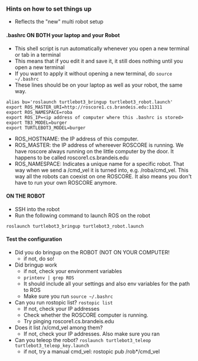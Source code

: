 ### Hints on how to set things up

* Reflects the "new" multi robot setup


#### .bashrc ON BOTH your laptop and your Robot
* This shell script is run automatically whenever you open a new terminal or tab in a terminal
* This means that if you edit it and save it, it still does nothing until you open a new terminal
* If you want to apply it without opening a new terminal, do `source ~/.bashrc`
* These lines should be on your laptop as well as your robot, the same way.

````
alias bu='roslaunch turtlebot3_bringup turtlebot3_robot.launch'
export ROS_MASTER_URI=http://roscore1.cs.brandeis.edu:11311
export ROS_NAMESPACE=roba
export ROS_IP=<ip address of computer where this .bashrc is stored>
export TB3_MODEL=burger
export TURTLEBOT3_MODEL=burger

````

* ROS_HOSTNAME: the IP address of this computer.
* ROS_MASTER: the IP address of whereever ROSCORE is running. We have roscore always running on the little computer by the door. It happens to be called roscore1.cs.brandeis.edu
* ROS_NAMESPACE: Indicates a unique name for a specific robot. That way when we send a /cmd_vel it is turned into, e.g. /roba/cmd_vel. This way all the robots can coexist on one ROSCORE. It also means you don't have to run your own ROSCORE anymore.

#### ON THE ROBOT
* SSH into the robot
* Run the following command to launch ROS on the robot

````
roslaunch turtlebot3_bringup turtlebot3_robot.launch
````

#### Test the configuration
* Did you do bringup on the ROBOT (NOT ON YOUR COMPUTER!
    * if not, do so!
* Did bringup work
    * if not, check your environment variables
    * `printenv | grep ROS`
    * It should include all your settings and also env variables for the path to ROS
    * Make sure you run `source ~/.bashrc`
* Can you run rostopic list? `rostopic list`
    * If not, check your IP addresses
    * Check whether the ROSCORE computer is running. 
    * Try pinging roscore1.cs.brandeis.edu
* Does it list /x/cmd_vel among them?
    * If not, check your IP addresses. Also make sure you ran
* Can you teleop the robot? `roslaunch turtlebot3_teleop turtlebot3_teleop_key.launch`
    * if not, try a manual cmd_vel: rostopic pub /rob*/cmd_vel
